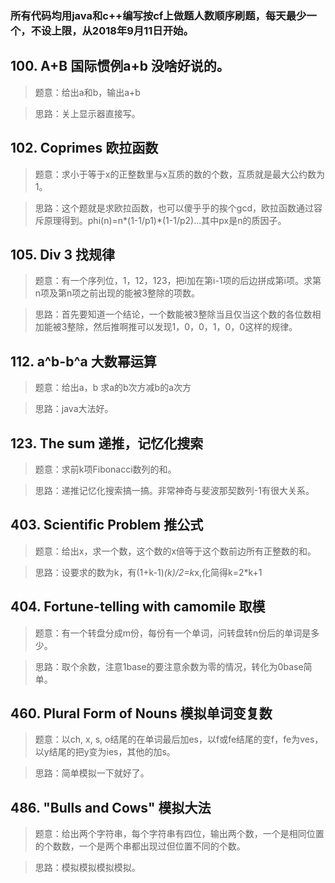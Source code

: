 ### 所有代码均用java和c++编写按cf上做题人数顺序刷题，每天最少一个，不设上限，从2018年9月11日开始。

## 100. A+B 国际惯例a+b 没啥好说的。
>题意：给出a和b，输出a+b

>思路：关上显示器直接写。

## 102. Coprimes 欧拉函数
>题意：求小于等于x的正整数里与x互质的数的个数，互质就是最大公约数为1。

>思路：这个题就是求欧拉函数，也可以傻乎乎的挨个gcd，欧拉函数通过容斥原理得到。phi(n)=n*(1-1/p1)*(1-1/p2)...其中px是n的质因子。

## 105. Div 3 找规律
>题意：有一个序列位，1，12，123，把i加在第i-1项的后边拼成第i项。求第n项及第n项之前出现的能被3整除的项数。

>思路：首先要知道一个结论，一个数能被3整除当且仅当这个数的各位数相加能被3整除，然后推啊推可以发现1，0，0，1，0，0这样的规律。

## 112. a^b-b^a 大数幂运算
>题意：给出a，b 求a的b次方减b的a次方

>思路：java大法好。

## 123. The sum 递推，记忆化搜索
>题意：求前k项Fibonacci数列的和。

>思路：递推记忆化搜索搞一搞。非常神奇与斐波那契数列-1有很大关系。

## 403. Scientific Problem 推公式
>题意：给出x，求一个数，这个数的x倍等于这个数前边所有正整数的和。

>思路：设要求的数为k，有(1+k-1)*(k)/2=k*x,化简得k=2*k+1

## 404. Fortune-telling with camomile 取模
>题意：有一个转盘分成m份，每份有一个单词，问转盘转n份后的单词是多少。

>思路：取个余数，注意1base的要注意余数为零的情况，转化为0base简单。

## 460. Plural Form of Nouns 模拟单词变复数
>题意：以ch, x, s, o结尾的在单词最后加es，以f或fe结尾的变f，fe为ves，以y结尾的把y变为ies，其他的加s。

>思路：简单模拟一下就好了。

## 486. "Bulls and Cows" 模拟大法
>题意：给出两个字符串，每个字符串有四位，输出两个数，一个是相同位置的个数数，一个是两个串都出现过但位置不同的个数。

>思路：模拟模拟模拟模拟。
